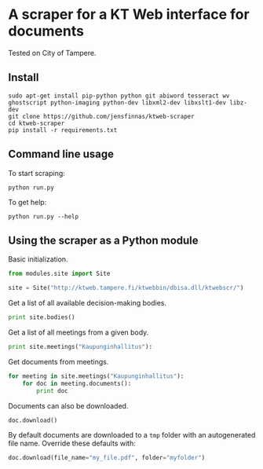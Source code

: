 # A scraper for a KT Web interface for documents

Tested on City of Tampere.

## Install

    sudo apt-get install pip-python python git abiword tesseract wv ghostscript python-imaging python-dev libxml2-dev libxslt1-dev libz-dev
    git clone https://github.com/jensfinnas/ktweb-scraper
    cd ktweb-scraper
    pip install -r requirements.txt

## Command line usage

To start scraping:

    python run.py

To get help:

    python run.py --help

## Using the scraper as a Python module

Basic initialization.

``` python
from modules.site import Site

site = Site("http://ktweb.tampere.fi/ktwebbin/dbisa.dll/ktwebscr/")
```

Get a list of all available decision-making bodies.

``` python
print site.bodies()
```

Get a list of all meetings from a given body.

``` python
print site.meetings("Kaupunginhallitus"):
```

Get documents from meetings.

``` python
for meeting in site.meetings("Kaupunginhallitus"):
    for doc in meeting.documents():
    	print doc
```

Documents can also be downloaded.

``` python
doc.download()
```

By default documents are downloaded to a `tmp` folder with an autogenerated file name. Override these defaults with: 

```python
doc.download(file_name="my_file.pdf", folder="myfolder")
```
